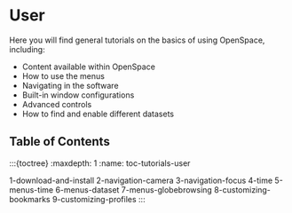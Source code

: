 # User
Here you will find general tutorials on the basics of using OpenSpace, including:
  - Content available within OpenSpace
  - How to use the menus
  - Navigating in the software
  - Built-in window configurations
  - Advanced controls
  - How to find and enable different datasets

## Table of Contents
:::{toctree}
:maxdepth: 1
:name: toc-tutorials-user

1-download-and-install
2-navigation-camera
3-navigation-focus
4-time
5-menus-time
6-menus-dataset
7-menus-globebrowsing
8-customizing-bookmarks
9-customizing-profiles
:::
